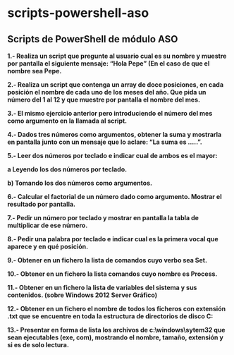 # scripts-powershell-aso
## Scripts de PowerShell de módulo ASO

**1.- Realiza un script que pregunte al usuario cual es su nombre y muestre por pantalla el siguiente mensaje: “Hola Pepe” (En el caso de que el nombre sea Pepe.**

**2.- Realiza un script que contenga un array de doce posiciones, en cada posición el nombre de cada uno de los meses del año. Que pida un número del 1 al 12 y que muestre por pantalla el nombre del mes.**

**3.- El mismo ejercicio anterior pero introduciendo el número del mes como argumento en la llamada al script.**

**4.- Dados tres números como argumentos, obtener la suma y mostrarla en pantalla junto con un mensaje que lo aclare: “La suma es …..”.**

**5.- Leer dos números por teclado e indicar cual de ambos es el mayor:**

**a Leyendo los dos números por teclado.**

**b) Tomando los dos números como argumentos.**

**6.- Calcular el factorial de un número dado como argumento. Mostrar el resultado por pantalla.**

**7.- Pedir un número por teclado y mostrar en pantalla la tabla de multiplicar de ese número.**

**8.- Pedir una palabra por teclado e indicar cual es la primera vocal que aparece y en qué posición.**

**9.- Obtener en un fichero la lista de comandos cuyo verbo sea Set.**

**10.- Obtener en un fichero la lista comandos cuyo nombre es Process.**

**11.- Obtener en un fichero la lista de variables del sistema y sus contenidos. (sobre Windows 2012 Server Gráfico)**

**12.- Obtener en un fichero el nombre de todos los ficheros con extensión .txt que se encuentre en toda la estructura de directorios de disco C:**

**13.- Presentar en forma de lista los archivos de c:\windows\sytem32 que sean ejecutables (exe, com), mostrando el nombre, tamaño, extensión y si es de solo lectura.**


